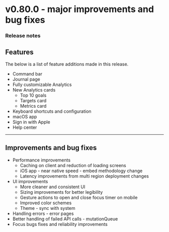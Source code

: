 # v0.80.0 - major improvements and bug fixes

### Release notes

## Features

The below is a list of feature additions made in this release.

- Command bar
- Journal page
- Fully customizable Analytics
- New Analytics cards
    - Top 10 goals
    - Targets card
    - Metrics card
- Keyboard shortcuts and configuration
- macOS app
- Sign in with Apple
- Help center

--- 

## Improvements and bug fixes

- Performance improvements
    - Caching on client and reduction of loading screens
    - iOS app - near native speed - embed methodology change
    - Latency improvements from multi region deployment changes
- UI improvements
    - More cleaner and consistent UI
    - Sizing improvements for better legibility
    - Gesture actions to open and close focus timer on mobile
    - Improved color schemes
    - Theme - sync with system
- Handling errors - error pages
- Better handling of failed API calls - mutationQueue
- Focus bugs fixes and reliability improvements